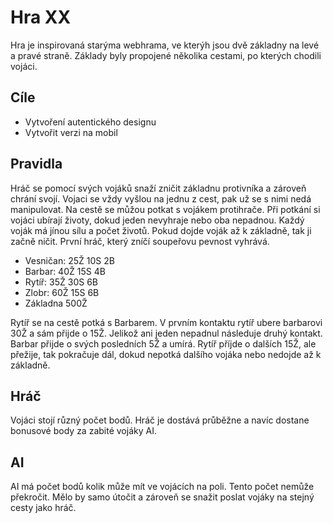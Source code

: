 # Hra XX
Hra je inspirovaná starýma webhrama, ve kterýh jsou dvě základny na levé a pravé straně. Základy byly propojené několika cestami, po kterých chodili vojáci.   
## Cíle
* Vytvoření autentického designu
* Vytvořit verzi na mobil
## Pravidla
Hráč se pomocí svých vojáků snaží zničit základnu protivníka a zároveň chrání svojí. Vojaci se vždy vyšlou na jednu z cest, pak už se s nimi nedá manipulovat. Na cestě se můžou potkat s vojákem protihrače. Při potkání si vojáci ubírají životy, dokud jeden nevyhraje nebo oba nepadnou. Každý voják má jínou sílu a počet životů. Pokud dojde voják až k základně, tak ji začně ničit. První hráč, který zníčí soupeřovu pevnost vyhrává. 

* Vesničan: 25Ž 10S 2B
* Barbar: 40Ž 15S 4B
* Rytíř: 35Ž 30S  6B
* Zlobr: 60Ž 15S 6B
* Základna 500Ž 

Rytíř se na cestě potká s Barbarem. V prvním kontaktu rytíř ubere barbarovi 30Ž a sám přijde o 15Ž. Jelikož ani jeden nepadnul následuje druhý kontakt. Barbar přijde o svých posledních 5Ž a umírá. Rytíř příjde o dalších 15Ž, ale přežije, tak pokračuje dál, dokud nepotká dalšího vojáka nebo nedojde až k základně.

## Hráč
Vojáci stojí různý počet bodů. Hráč je dostává průběžne a navíc dostane bonusové body za zabité vojáky AI. 
## AI
AI má počet bodů kolik může mít ve vojácích na poli. Tento počet nemůže překročit. Mělo by samo útočit a zároveň se snažit poslat vojáky na stejný cesty jako hráč.
